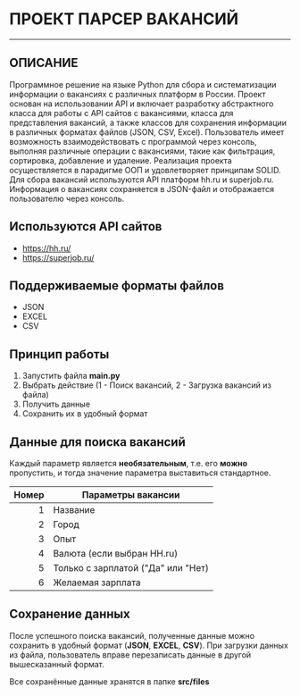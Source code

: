 # ПРОЕКТ ПАРСЕР ВАКАНСИЙ
___
## ОПИСАНИЕ
Программное решение на языке Python для сбора и систематизации информации о вакансиях с различных платформ в России. 
Проект основан на использовании API и включает разработку абстрактного класса для работы с API сайтов с вакансиями, 
класса для представления вакансий, а также классов для сохранения информации в различных форматах 
файлов (JSON, CSV, Excel). Пользователь имеет возможность взаимодействовать с программой через консоль, 
выполняя различные операции с вакансиями, такие как фильтрация, сортировка, добавление и удаление. Реализация проекта 
осуществляется в парадигме ООП и удовлетворяет принципам SOLID. Для сбора 
вакансий используются API платформ hh.ru и superjob.ru. Информация о вакансиях сохраняется в JSON-файл и отображается 
пользователю через консоль.

## Используются API сайтов
+ https://hh.ru/
+ https://superjob.ru/

## Поддерживаемые форматы файлов
+ JSON
+ EXCEL
+ CSV

## Принцип работы

1. Запустить файла **main.py**
2. Выбрать действие (1 - Поиск вакансий, 2 - Загрузка вакансий из файла)
3. Получить данные 
4. Сохранить их в удобный формат


## Данные для поиска вакансий

Каждый параметр является **необязательным**, т.е. его **можно** пропустить, и тогда значение параметра 
выставиться стандартное.

| Номер | Параметры вакансии                 |
|------:|------------------------------------|
|     1 | Название                           |
|     2 | Город                              |
|     3 | Опыт                               |
|     4 | Валюта (если выбран HH.ru)         |
|     5 | Только с зарплатой ("Да" или "Нет) |
|     6 | Желаемая зарплата                  |


## Сохранение данных
После успешного поиска вакансий, полученные данные можно сохранить в удобный формат (**JSON**,
**EXCEL**, **CSV**). При загрузки данных из файла, пользователь вправе перезаписать данные в 
другой вышесказанный формат. 

Все сохранённые данные хранятся в папке **src/files**


